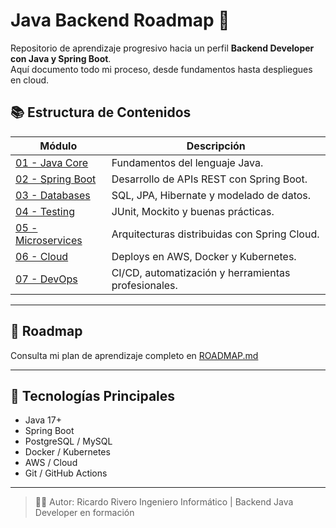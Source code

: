 # Java Backend Roadmap 🚀

Repositorio de aprendizaje progresivo hacia un perfil **Backend Developer con Java y Spring Boot**.  
Aquí documento todo mi proceso, desde fundamentos hasta despliegues en cloud.

## 📚 Estructura de Contenidos

| Módulo | Descripción |
|--------|--------------|
| [01 - Java Core](./01-java-core/README.md) | Fundamentos del lenguaje Java. |
| [02 - Spring Boot](./02-spring-boot/README.md) | Desarrollo de APIs REST con Spring Boot. |
| [03 - Databases](./03-databases/README.md) | SQL, JPA, Hibernate y modelado de datos. |
| [04 - Testing](./04-testing/README.md) | JUnit, Mockito y buenas prácticas. |
| [05 - Microservices](./05-microservices/README.md) | Arquitecturas distribuidas con Spring Cloud. |
| [06 - Cloud](./06-cloud/README.md) | Deploys en AWS, Docker y Kubernetes. |
| [07 - DevOps](./07-devops/README.md) | CI/CD, automatización y herramientas profesionales. |

---

## 🧭 Roadmap
Consulta mi plan de aprendizaje completo en [ROADMAP.md](./ROADMAP.md)

---

## 🧰 Tecnologías Principales
- Java 17+
- Spring Boot
- PostgreSQL / MySQL
- Docker / Kubernetes
- AWS / Cloud
- Git / GitHub Actions

---

> 🧑‍💻 Autor: Ricardo Rivero
> Ingeniero Informático | Backend Java Developer en formación

